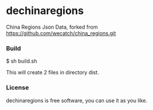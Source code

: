 dechinaregions
================

China Regions Json Data, forked from https://github.com/wecatch/china_regions.git


### Build
$ sh build.sh

This will create 2 files in directory dist.


### License
dechinaregions is free software, you can use it as you like.
